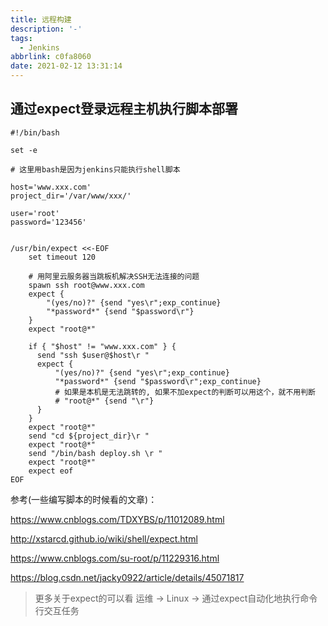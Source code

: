 ```yaml
---
title: 远程构建
description: '-'
tags:
  - Jenkins
abbrlink: c0fa8060
date: 2021-02-12 13:31:14
---
```




## 通过expect登录远程主机执行脚本部署

```shell
#!/bin/bash

set -e

# 这里用bash是因为jenkins只能执行shell脚本

host='www.xxx.com'
project_dir='/var/www/xxx/'

user='root'
password='123456'


/usr/bin/expect <<-EOF
    set timeout 120

    # 用阿里云服务器当跳板机解决SSH无法连接的问题
    spawn ssh root@www.xxx.com
    expect {
        "(yes/no)?" {send "yes\r";exp_continue}
        "*password*" {send "$password\r"}
    }
    expect "root@*"
	
    if { "$host" != "www.xxx.com" } {
      send "ssh $user@$host\r "
      expect {
          "(yes/no)?" {send "yes\r";exp_continue}
          "*password*" {send "$password\r";exp_continue}
          # 如果是本机是无法跳转的, 如果不加expect的判断可以用这个，就不用判断
          # "root@*" {send "\r"}
      }
    }
    expect "root@*"
    send "cd ${project_dir}\r "
    expect "root@*"
    send "/bin/bash deploy.sh \r "
    expect "root@*"
    expect eof
EOF
```



参考(一些编写脚本的时候看的文章)：

https://www.cnblogs.com/TDXYBS/p/11012089.html

http://xstarcd.github.io/wiki/shell/expect.html

https://www.cnblogs.com/su-root/p/11229316.html

https://blog.csdn.net/jacky0922/article/details/45071817



> 更多关于expect的可以看 运维 -> Linux -> 通过expect自动化地执行命令行交互任务 

